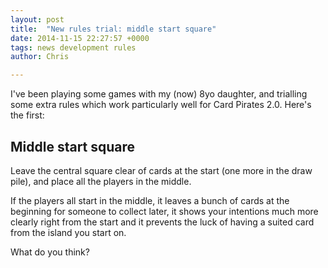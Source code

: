 ```yaml
---
layout: post
title:  "New rules trial: middle start square"
date: 2014-11-15 22:27:57 +0000
tags: news development rules
author: Chris

---
```


I've been playing some games with my (now) 8yo daughter, and trialling some extra rules which work particularly well for Card Pirates 2.0. Here's the first:

## Middle start square

Leave the central square clear of cards at the start (one more in the draw pile), and place all the players in the middle.

If the players all start in the middle, it leaves a bunch of cards at the beginning for someone to collect later, it shows your intentions much more clearly right from the start and it prevents the luck of having a suited card from the island you start on.

What do you think?
